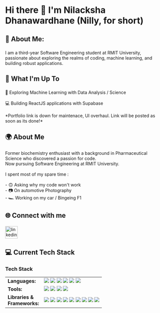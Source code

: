 <h1 align="left">Hi there 👋 I'm Nilacksha Dhanawardhane (Nilly, for short)</h1>

###

<h2 align="left">💫 About Me:</h2>

###

<p align="left">I am a third-year Software Engineering student at RMIT University, passionate about exploring the realms of coding, machine learning, and building robust applications.</p>

###

<h2 align="left">🚀 What I'm Up To</h2>

###

<p align="left">🤖 Exploring Machine Learning with Data Analysis / Science<br><br>    💻 Building ReactJS applications with Supabase<br><br>*Portfolio link is down for maintenace, UI overhaul. Link will be posted as soon as its done!*</p>

###

<h2 align="left">🌍 About Me</h2>

###

<p align="left">Former biochemistry enthusiast with a background in Pharmaceutical Science who discovered a passion for code.<br> Now pursuing Software Engineering at RMIT University.<br><br>I spent most of my spare time :<br><br>- 🙃 Asking why my code won't work<br>- 📷 On automotive Photography<br>- 🏎 Working on my car / Bingeing F1</p>

###

<h2 align="left">🌐 Connect with me</h2>

###

<div align="left">
  <a href="https://www.linkedin.com/in/nilacksha-dhanawardhane-722663316/" target="_blank">
    <img src="https://img.shields.io/static/v1?message=LinkedIn&logo=linkedin&label=&color=0077B5&logoColor=white&labelColor=&style=for-the-badge" height="40" alt="linkedin logo"  />
  </a>
</div>

###

<h2 align="left">💻 Current Tech Stack</h2>

###

<h3>Tech Stack</h3>

<table>
  <tr>
    <td><strong>Languages:</strong></td>
    <td>
      <img src="https://img.shields.io/badge/JavaScript-323330?style=for-the-badge&logo=javascript&logoColor=F7DF1E" />
      <img src="https://img.shields.io/badge/Python-FFD43B?style=for-the-badge&logo=python&logoColor=blue" />
      <img src="https://camo.githubusercontent.com/4949fe954bbdfb18d817aa3045bc8a6cc619291bd6942b9d3a561741c3b58c61/68747470733a2f2f696d672e736869656c64732e696f2f62616467652f73716c2d2532333037343035652e7376673f7374796c653d666f722d7468652d6261646765266c6f676f3d706f737467726573716c266c6f676f436f6c6f723d7768697465" />
      <img src="https://img.shields.io/badge/HTML5-E34F26?style=for-the-badge&logo=html5&logoColor=white" />
      <img src="https://img.shields.io/badge/CSS3-1572B6?style=for-the-badge&logo=css3&logoColor=white" />
      <img src="https://camo.githubusercontent.com/6d9ad4becc2d73ac5cefacc1370a6c37458f272a553046ea5e2b8351ea185747/68747470733a2f2f696d672e736869656c64732e696f2f62616467652f6a6176612d2532334544384230302e7376673f7374796c653d666f722d7468652d6261646765266c6f676f3d6a617661266c6f676f436f6c6f723d7768697465" />
    </td>
  </tr>
  <tr>
    <td><strong>Tools:</strong></td>
    <td>
      <img src="https://img.shields.io/badge/GIT-E44C30?style=for-the-badge&logo=git&logoColor=white" />
      <img src="https://img.shields.io/badge/Docker-2CA5E0?style=for-the-badge&logo=docker&logoColor=white" />
      <img src="https://img.shields.io/badge/Selenium-43B02A?style=for-the-badge&logo=Selenium&logoColor=white" />
      <img src="https://img.shields.io/badge/Cucumber-43B02A?style=for-the-badge&logo=cucumber&logoColor=white" />
    </td>
  </tr>
  <tr>
    <td><strong>Libraries &<br>Frameworks:</strong></td>
    <td>
      <img src="https://img.shields.io/badge/React-20232A?style=for-the-badge&logo=react&logoColor=61DAFB" />
      <img src="https://img.shields.io/badge/Amazon_AWS-FF9900?style=for-the-badge&logo=amazonaws&logoColor=white" />
      <img src="https://img.shields.io/badge/Spring-6DB33F?style=for-the-badge&logo=spring&logoColor=white" />
      <img src="https://img.shields.io/badge/Node%20js-339933?style=for-the-badge&logo=nodedotjs&logoColor=white" />
      <img src="https://img.shields.io/badge/MongoDB-4EA94B?style=for-the-badge&logo=mongodb&logoColor=white" />
      <img src="https://img.shields.io/badge/PostgreSQL-316192?style=for-the-badge&logo=postgresql&logoColor=white" />
      <img src="https://img.shields.io/badge/Supabase-181818?style=for-the-badge&logo=supabase&logoColor=white" />
      <img src="https://img.shields.io/badge/firebase-ffca28?style=for-the-badge&logo=firebase&logoColor=black" />
      <img src="https://img.shields.io/badge/conda-342B029.svg?&style=for-the-badge&logo=anaconda&logoColor=white" />
    </td>
  </tr>
</table>
